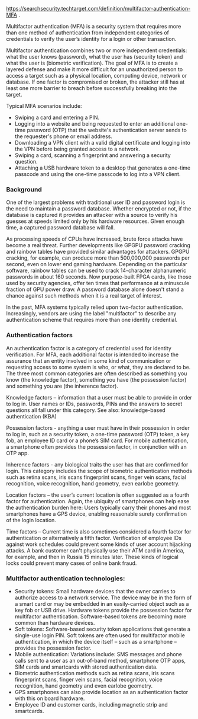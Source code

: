 https://searchsecurity.techtarget.com/definition/multifactor-authentication-MFA . 

Multifactor authentication (MFA) is a security system that requires more than one method of authentication from independent categories of credentials to verify the user’s identity for a login or other transaction.

Multifactor authentication combines two or more independent credentials: what the user knows (password), what the user has (security token) and what the user is (biometric verification). The goal of MFA is to create a layered defense and make it more difficult for an unauthorized person to access a target such as a physical location, computing device, network or database. If one factor is compromised or broken, the attacker still has at least one more barrier to breach before successfully breaking into the target.

Typical MFA scenarios include:

* Swiping a card and entering a PIN.  
* Logging into a website and being requested to enter an additional one-time password (OTP) that the website's authentication server sends to the requester's phone or email address.  
* Downloading a VPN client with a valid digital certificate and logging into the VPN before being granted access to a network.
* Swiping a card, scanning a fingerprint and answering a security question.  
* Attaching a USB hardware token to a desktop that generates a one-time passcode and using the one-time passcode to log into a VPN client.  

### Background

One of the largest problems with traditional user ID and password login is the need to maintain a password database. Whether encrypted or not, if the database is captured it provides an attacker with a source to verify his guesses at speeds limited only by his hardware resources. Given enough time, a captured password database will fall.

As processing speeds of CPUs  have increased, brute force attacks have become a real threat. Further developments like GPGPU password cracking and rainbow tables have provided similar advantages for attackers. GPGPU cracking, for example, can produce more than 500,000,000 passwords per second, even on lower end gaming hardware. Depending on the particular software, rainbow tables can be used to crack 14-character alphanumeric passwords in about 160 seconds. Now purpose-built FPGA cards, like those used by security agencies, offer ten times that performance at a minuscule fraction of GPU power draw. A password database alone doesn't stand a chance against such methods when it is a real target of interest.

In the past, MFA systems typically relied upon two-factor authentication. Increasingly, vendors are using the label "multifactor" to describe any authentication scheme that requires more than one identity credential.

### Authentication factors

An authentication factor is a category of credential used for identity verification. For MFA, each additional factor is intended to increase the assurance that an entity involved in some kind of communication or requesting access to some system is who, or what, they are declared to be. The three most common categories are often described as something you know (the knowledge factor), something you have (the possession factor) and something you are (the inherence factor).

Knowledge factors – information that a user must be able to provide in order to log in. User names or IDs, passwords, PINs and the answers to secret questions all fall under this category. See also: knowledge-based authentication (KBA)

Possession factors - anything a user must have in their possession in order to log in, such as a security token, a one-time password (OTP) token, a key fob, an employee ID card or a phone’s SIM card. For mobile authentication, a smartphone often provides the possession factor, in conjunction with an OTP app.

Inherence factors - any biological traits the user has that are confirmed for login. This category includes the scope of biometric authentication  methods such as retina scans, iris scans fingerprint scans, finger vein scans, facial recognition, voice recognition, hand geometry, even earlobe geometry.

Location factors – the user’s current location is often suggested as a fourth factor for authentication. Again, the ubiquity of smartphones can help ease the authentication burden here: Users typically carry their phones and most smartphones have a GPS device, enabling reasonable surety confirmation of the login location.

Time factors – Current time is also sometimes considered a fourth factor for authentication or alternatively a fifth factor. Verification of employee IDs against work schedules could prevent some kinds of user account hijacking attacks. A bank customer can't physically use their ATM card in America, for example, and then in Russia 15 minutes later. These kinds of logical locks could prevent many cases of online bank fraud.

### Multifactor authentication technologies:

* Security tokens: Small hardware devices that the owner carries to authorize access to a network service. The device may be in the form of a smart card or may be embedded in an easily-carried object such as a key fob or USB drive. Hardware tokens provide the possession factor for multifactor authentication. Software-based tokens are becoming more common than hardware devices.  
* Soft tokens: Software-based security token applications that generate a single-use login PIN. Soft tokens are often used for multifactor mobile authentication, in which the device itself – such as a smartphone – provides the possession factor.  
* Mobile authentication: Variations include: SMS messages and phone calls sent to a user as an out-of-band method, smartphone OTP apps, SIM cards and smartcards with stored authentication data.  
* Biometric authentication methods such as retina scans, iris scans fingerprint scans, finger vein scans, facial recognition, voice recognition, hand geometry and even earlobe geometry.  
* GPS smartphones can also provide location as an authentication factor with this on board hardware.  
* Employee ID and customer cards, including magnetic strip and smartcards.  

